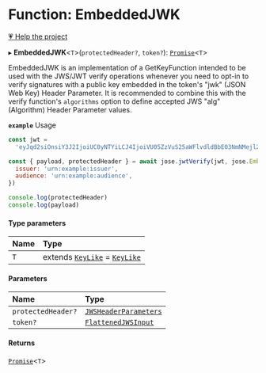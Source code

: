 # Function: EmbeddedJWK

[💗 Help the project](https://github.com/sponsors/panva)

▸ **EmbeddedJWK**<`T`\>(`protectedHeader?`, `token?`): [`Promise`]( https://developer.mozilla.org/en-US/docs/Web/JavaScript/Reference/Global_Objects/Promise )<`T`\>

EmbeddedJWK is an implementation of a GetKeyFunction intended to be used with the JWS/JWT verify
operations whenever you need to opt-in to verify signatures with a public key embedded in the
token's "jwk" (JSON Web Key) Header Parameter. It is recommended to combine this with the verify
function's `algorithms` option to define accepted JWS "alg" (Algorithm) Header Parameter values.

**`example`** Usage

```js
const jwt =
  'eyJqd2siOnsiY3J2IjoiUC0yNTYiLCJ4IjoiVU05ZzVuS25aWFlvdldBbE03NmNMejl2VG96UmpfX0NIVV9kT2wtZ09vRSIsInkiOiJkczhhZVF3MWwyY0RDQTdiQ2tPTnZ3REtwWEFidFhqdnFDbGVZSDhXc19VIiwia3R5IjoiRUMifSwiYWxnIjoiRVMyNTYifQ.eyJpc3MiOiJ1cm46ZXhhbXBsZTppc3N1ZXIiLCJhdWQiOiJ1cm46ZXhhbXBsZTphdWRpZW5jZSIsImlhdCI6MTYwNDU4MDc5NH0.60boak3_dErnW47ZPty1C0nrjeVq86EN_eK0GOq6K8w2OA0thKoBxFK4j-NuU9yZ_A9UKGxPT_G87DladBaV9g'

const { payload, protectedHeader } = await jose.jwtVerify(jwt, jose.EmbeddedJWK, {
  issuer: 'urn:example:issuer',
  audience: 'urn:example:audience',
})

console.log(protectedHeader)
console.log(payload)
```

#### Type parameters

| Name | Type |
| :------ | :------ |
| `T` | extends [`KeyLike`](../types/types.KeyLike.md) = [`KeyLike`](../types/types.KeyLike.md) |

#### Parameters

| Name | Type |
| :------ | :------ |
| `protectedHeader?` | [`JWSHeaderParameters`](../interfaces/types.JWSHeaderParameters.md) |
| `token?` | [`FlattenedJWSInput`](../interfaces/types.FlattenedJWSInput.md) |

#### Returns

[`Promise`]( https://developer.mozilla.org/en-US/docs/Web/JavaScript/Reference/Global_Objects/Promise )<`T`\>
